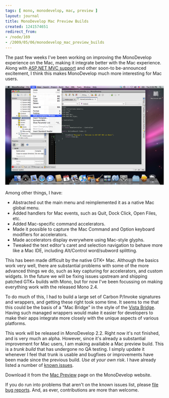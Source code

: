 ```yaml
---
tags: [ mono, monodevelop, mac, preview ]
layout: journal
title: MonoDevelop Mac Preview Builds
created: 1241574651
redirect_from:
- /node/169
- /2009/05/06/monodevelop_mac_preview_builds
---
```

The past few weeks I've been working on improving the MonoDevelop experience on
the Mac, making it integrate better with the Mac experience. Along with [ASP.NET
MVC support](/journal/2009/04/04/monodevelop_aspnet_mvc_mac) and other soon-to
be-announced excitement, I think this makes MonoDevelop much more interesting
for Mac users.<!--break-->

![MonoDevelop with Mac main menu support](/files/images/MonoScreenshots/MacMainMenu.png)

Among other things, I have:

* Abstracted out the main menu and reimplemented it as a native Mac global menu.
* Added handlers for Mac events, such as Quit, Dock Click, Open Files, etc.
* Added Mac-specific command accelerators.
* Made it possible to capture the Mac Command and Option keyboard modifiers for
  accelerators.
* Made accelerators display everywhere using Mac-style glyphs.
* Tweaked the text editor's caret and selection navigation to behave more like a
  Mac IDE, including Alt/Control word/subword splitting.

This has been made difficult by the native GTK+ Mac. Although the basics work
very well, there are substantial problems with some of the more advanced things
we do, such as key capturing for accelerators, and custom widgets. In the future
we will be fixing issues upstream and shipping patched GTK+ builds with Mono,
but for now I've been focussing on making everything work with the released Mono
2.4.

To do much of this, I had to build a large set of Carbon P/Invoke signatures and
wrappers, and getting these right took some time. It seems to me that this could
be the basis of a "Mac Bridge" in the style of the [Vista
Bridge](http://code.msdn.microsoft.com/VistaBridge). Having such managed
wrappers would make it easier for developers to make their apps integrate more
closely with the unique aspects of various platforms.

This work will be released in MonoDevelop 2.2. Right now it's not finished, and
is very much an alpha. However, since it's already a substantial improvement for
Mac users, I am making available a Mac preview build. This is a _trunk build_
that has undergone no QA testing. I simply update it whenever I feel that trunk
is usable and bugfixes or improvements have been made since the previous build.
*Use at your own risk*. I have already listed a number of [known
issues](http://monodevelop.com/Developers/Mac_Support#Known_Issues).

Download it from the [Mac Preview](http://monodevelop.com/Download/Mac_Preview)
page on the MonoDevelop website.

If you do run into problems that aren't on the known issues list, please [file
bug reports](http://monodevelop.com/Developers#Reporting_Bugs). And, as ever,
contributions are more than welcome.
